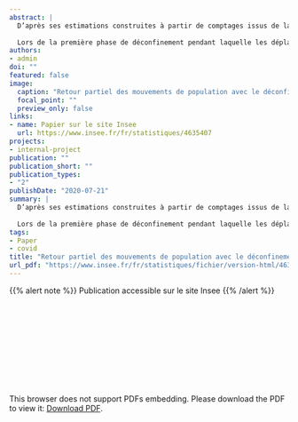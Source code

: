 ```yaml
---
abstract: |
  D’après ses estimations construites à partir de comptages issus de la téléphonie mobile, l’Insee estime que 1,4 million de résidents de France métropolitaine ont rejoint leur département de résidence à la mise en place du confinement le 17 mars 2020 (solde des arrivées et des départs).
  
  Lors de la première phase de déconfinement pendant laquelle les déplacements étaient limités à 100 kilomètres (entre le 11 mai et le 2 juin), la répartition de la population sur le territoire est restée proche de celle observée pendant le confinement. Toutefois, le déconfinement s’est traduit par un retour partiel de population en dehors de son lieu de résidence. Ainsi, par rapport à la période avant confinement, le surcroît de résidents de France métropolitaine dans leur département de résidence n’est plus que de 646 000 personnes, contre 1,4 million de personnes pendant le confinement. À Paris, la mise en place du confinement avait engendré de nombreux départs qui concernaient autant le retour de « non-Parisiens » vers leur lieu de résidence que le départ de Parisiens quittant la capitale. Avec le déconfinement, la population revient partiellement à Paris, en particulier en semaine et il s’agit essentiellement de non-Parisiens. Plus généralement, les mouvements hebdomadaires entre pôles urbains en semaine et départements plus ruraux et littoraux le week-end reprennent.
authors:
- admin
doi: ""
featured: false
image:
  caption: "Retour partiel des mouvements de population avec le déconfinement"
  focal_point: ""
  preview_only: false
links:
- name: Papier sur le site Insee
  url: https://www.insee.fr/fr/statistiques/4635407
projects:
- internal-project
publication: ""
publication_short: ""
publication_types:
- "2"
publishDate: "2020-07-21"
summary: |
  D’après ses estimations construites à partir de comptages issus de la téléphonie mobile, l’Insee estime que 1,4 million de résidents de France métropolitaine ont rejoint leur département de résidence à la mise en place du confinement le 17 mars 2020 (solde des arrivées et des départs).
  
  Lors de la première phase de déconfinement pendant laquelle les déplacements étaient limités à 100 kilomètres (entre le 11 mai et le 2 juin), la répartition de la population sur le territoire est restée proche de celle observée pendant le confinement. Toutefois, le déconfinement s’est traduit par un retour partiel de population en dehors de son lieu de résidence. Ainsi, par rapport à la période avant confinement, le surcroît de résidents de France métropolitaine dans leur département de résidence n’est plus que de 646 000 personnes, contre 1,4 million de personnes pendant le confinement. À Paris, la mise en place du confinement avait engendré de nombreux départs qui concernaient autant le retour de « non-Parisiens » vers leur lieu de résidence que le départ de Parisiens quittant la capitale. Avec le déconfinement, la population revient partiellement à Paris, en particulier en semaine et il s’agit essentiellement de non-Parisiens. Plus généralement, les mouvements hebdomadaires entre pôles urbains en semaine et départements plus ruraux et littoraux le week-end reprennent.
tags:
- Paper
- covid
title: "Retour partiel des mouvements de population avec le déconfinement"
url_pdf: "https://www.insee.fr/fr/statistiques/fichier/version-html/4635407/IA-54.pdf"
---
```


<!------ AUTRES OPTIONS POSSIBLES
url_code: '#'
url_dataset: '#'
url_pdf: "https://www.cairn.info/revue-idees-economiques-et-sociales-2015-2-page-14.htm"
url_poster: '#'
url_project: ""
url_slides: ""
url_source: '#'
url_video: '#'
slides: example
------>

{{% alert note %}}
Publication accessible sur le site Insee
{{% /alert %}}

<object data="/pdf/IAcovid/IA-54.pdf" type="application/pdf" width="700px" height="700px">
    <embed src="/pdf/IAcovid/IA-54.pdf">
        <p>This browser does not support PDFs embedding. Please download the PDF to view it: <a href="https://www.insee.fr/fr/statistiques/fichier/version-html/4635407/IA-54.pdf">Download PDF</a>.</p>
    </embed>
</object>



<!----
Supplementary notes can be added here, including [code and math](https://sourcethemes.com/academic/docs/writing-markdown-latex/).
------>